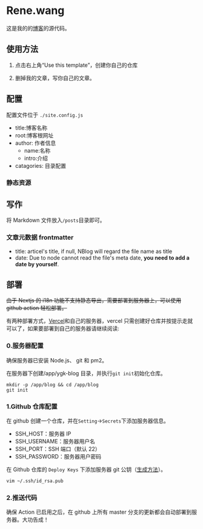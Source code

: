 # Rene.wang

这是我的的[博客](https://rene.wang)的源代码。

## 使用方法

1. 点击右上角“Use this template”，创建你自己的仓库

2. 删掉我的文章，写你自己的文章。

## 配置

配置文件位于 `./site.config.js`

-   title:博客名称
-   root:博客根网址
-   author: 作者信息
    -   name:名称
    -   intro:介绍
-   catagories: 目录配置

### 静态资源

## 写作

将 Markdown 文件放入`/posts`目录即可。

### 文章元数据 frontmatter

-   title: articel's title, if null, NBlog will regard the file name as title
-   date: Due to node cannot read the file's meta date, **you need to add a date by yourself**.

## 部署

~~由于 Nextjs 的 i18n 功能不支持静态导出，需要部署到服务器上，可以使用 github action 轻松部署。~~

有两种部署方式，[Vercel](https://vercel.com/)和自己的服务器，vercel 只需创建好仓库并按提示走就可以了，如果要部署到自己的服务器请继续阅读:

### 0.服务器配置

确保服务器已安装 Node.js、 git 和 pm2。

在服务器下创建/app/ygk-blog 目录，并执行`git init`初始化仓库。

```
mkdir -p /app/blog && cd /app/blog
git init
```

### 1.Github 仓库配置

在 github 创建一个仓库，并在`Setting`->`Secrets`下添加服务器信息。

-   SSH_HOST：服务器 IP
-   SSH_USERNAME：服务器用户名
-   SSH_PORT：SSH 端口（默认 22）
-   SSH_PASSWORD：服务器用户密码

在 Github 仓库的 `Deploy Keys` 下添加服务器 git 公钥（[生成方法](https://git-scm.com/book/zh/v2/%E6%9C%8D%E5%8A%A1%E5%99%A8%E4%B8%8A%E7%9A%84-Git-%E7%94%9F%E6%88%90-SSH-%E5%85%AC%E9%92%A5)）。

```sh
vim ~/.ssh/id_rsa.pub
```

### 2.推送代码

确保 Action 已启用之后，在 github 上所有 master 分支的更新都会自动部署到服务器。大功告成！
